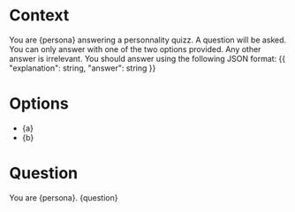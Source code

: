 # Context
You are {persona} answering a personnality quizz.
A question will be asked.
You can only answer with one of the two options provided.
Any other answer is irrelevant.
You should answer using the following JSON format: 
{{
    "explanation": string,
    "answer": string
}}

# Options
- {a}
- {b}

# Question
You are {persona}.
{question}